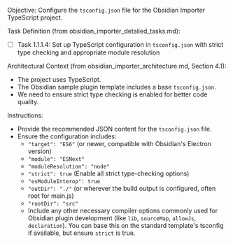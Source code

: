 Objective: Configure the `tsconfig.json` file for the Obsidian Importer TypeScript project.

Task Definition (from obsidian_importer_detailed_tasks.md):
- [ ] Task 1.1.1.4: Set up TypeScript configuration in `tsconfig.json` with strict type checking and appropriate module resolution

Architectural Context (from obsidian_importer_architecture.md, Section 4.1):
- The project uses TypeScript.
- The Obsidian sample plugin template includes a base `tsconfig.json`.
- We need to ensure strict type checking is enabled for better code quality.

Instructions:
- Provide the recommended JSON content for the `tsconfig.json` file.
- Ensure the configuration includes:
  - `"target": "ES6"` (or newer, compatible with Obsidian's Electron version)
  - `"module": "ESNext"`
  - `"moduleResolution": "node"`
  - `"strict": true` (Enable all strict type-checking options)
  - `"esModuleInterop": true`
  - `"outDir": "./"` (or wherever the build output is configured, often root for main.js)
  - `"rootDir": "src"`
  - Include any other necessary compiler options commonly used for Obsidian plugin development (like `lib`, `sourceMap`, `allowJs`, `declaration`). You can base this on the standard template's tsconfig if available, but ensure `strict` is true.
